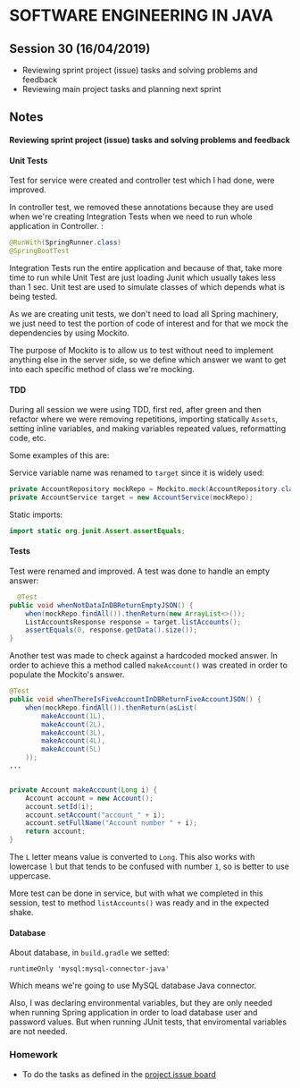 # SOFTWARE ENGINEERING IN JAVA

## Session 30 (16/04/2019)

- Reviewing sprint project (issue) tasks and solving problems and feedback
- Reviewing main project tasks and planning next sprint

## Notes

#### Reviewing sprint project (issue) tasks and solving problems and feedback

#### Unit Tests

Test for service were created and controller test which I had done, were improved.

In controller test, we removed these annotations because they are used when we're creating Integration Tests when we need to run whole application in Controller. :

```java
@RunWith(SpringRunner.class)
@SpringBootTest
```

Integration Tests run the entire application and because of that, take more time to run while Unit Test are just loading Junit which usually takes less than 1 sec. Unit test are used to simulate classes of which depends what is being tested. 

As we are creating unit tests, we don't need to load all Spring machinery, we just need to test the portion of code of interest and for that we mock the dependencies by using Mockito.

The purpose of Mockito is to allow us to test without need to implement anything else in the server side, so we define which answer we want to get into each specific method of class we're mocking.

####  TDD

During all session we were using TDD, first red, after green and then refactor where we were removing repetitions,  importing statically `Assets`, setting inline variables, and making variables repeated values, reformatting code, etc.

Some examples of this are:

Service variable name was renamed to `target` since it is widely used:

```java
private AccountRepository mockRepo = Mockito.mock(AccountRepository.class);
private AccountService target = new AccountService(mockRepo);
```

Static imports:

```java
import static org.junit.Assert.assertEquals;
```

#### Tests

Test were renamed and improved. A test was done to handle an empty answer:

```java
  @Test
public void whenNotDataInDBReturnEmptyJSON() {
    when(mockRepo.findAll()).thenReturn(new ArrayList<>());
    ListAccountsResponse response = target.listAccounts();
    assertEquals(0, response.getData().size());
}
```

Another test was made to check against a hardcoded mocked answer.  In order to achieve this a method called  `makeAccount()` was created in order to populate the Mockito's answer.

```java
@Test
public void whenThereIsFiveAccountInDBReturnFiveAccountJSON() {
    when(mockRepo.findAll()).thenReturn(asList(
        makeAccount(1L),
        makeAccount(2L),
        makeAccount(3L),
        makeAccount(4L),
        makeAccount(5L)
    ));  
...
```

```java

private Account makeAccount(Long i) {
    Account account = new Account();
    account.setId(i);
    account.setAccount("account_" + i);
    account.setFullName("Account number " + i);
    return account;
}
```

The `L` letter means value is converted to `Long`. This also works with lowercase `l` but that tends to be confused with number `1`, so is better to use uppercase.

More test can be done in service, but with what we completed in this session, test to method `listAccounts()` was ready and in the expected shake.

#### Database

About database, in `build.gradle` we setted:

```
runtimeOnly 'mysql:mysql-connector-java'
```

Which means we're going to use MySQL database Java connector.

Also, I was declaring environmental variables, but they are only needed when running Spring application in order to load database user and password values. But when running JUnit tests, that enviromental variables are not needed.

### Homework

- To do the [](https://github.com/javarb/wallet/issues/) tasks as defined in the [project issue board](https://github.com/javarb/wallet/projects/)